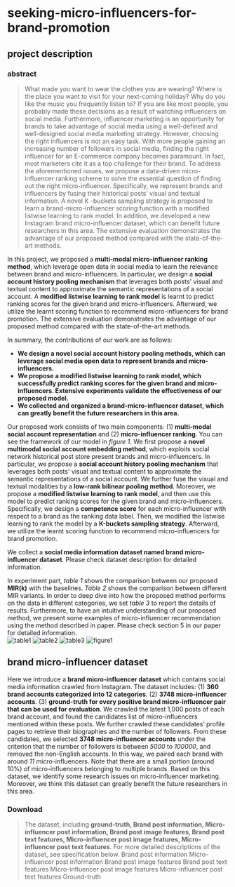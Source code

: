 # seeking-micro-influencers-for-brand-promotion

## project description

### abstract
>What made you want to wear the clothes you are wearing? Where is the place you want to visit for your next-coming holiday? Why do you like the music you frequently listen to? If you are like most people, you probably made these decisions as a result of watching influencers on social media. Furthermore, influencer marketing is an opportunity for brands to take advantage of social media using a well-defined and well-designed social media marketing strategy. However, choosing the right influencers is not an easy task. With more people gaining an increasing number of followers in social media, finding the right influencer for an E-commerce company becomes paramount. In fact, most marketers cite it as a top challenge for their brand. To address the aforementioned issues, we propose a data-driven micro-influencer ranking scheme to solve the essential question of finding out the right micro-influencer. Specifically, we represent brands and influencers by fusing their historical posts’ visual and textual information. A novel К -buckets sampling strategy is proposed to learn a brand-micro-influencer scoring function with a modified listwise learning to rank model. In addition, we developed a new Instagram brand micro-influencer dataset, which can benefit future researchers in this area. The extensive evaluation demonstrates the advantage of our proposed method compared with the state-of-the-art methods.

In this project, we proposed a **multi-modal micro-influencer ranking method**, which leverage open data in social media to learn the relevance between brand and micro-influencers. In particular, we design a **social account history pooling mechanism** that leverages both posts' visual and textual content to approximate the semantic representations of a social account. A **modified listwise learning to rank model** is learnt to predict ranking scores for the given brand and micro-influencers. Afterward, we utilize the learnt scoring function to recommend micro-influencers for brand promotion. The extensive evaluation demonstrates the advantage of our proposed method compared with the state-of-the-art methods.<br>

In summary, the contributions of our work are as follows:<br>
* **We design a novel social account history pooling methods, which can leverage social media open data to represent brands and micro-influencers.**
* **We propose a modified listwise learning to rank model, which successfully predict ranking scores for the given brand and micro-influencers. Extensive experiments validate the effectiveness of our proposed model.**
* **We collected and organized a brand-micro-influencer dataset, which can greatly benefit the future researchers in this area.**

Our proposed work consists of two main components: (1) **multi-modal social account representation** and (2) **micro-influencer ranking**. You can see the framework of our model in _figure 1_. We first propose a **novel multimodal social account embedding method**, which exploits social network historical post store present brands and micro-influencers. In particular, we propose a **social account history pooling mechanism** that leverages both posts' visual and textual content to approximate the semantic representations of a social account. We further fuse the visual and textual modalities by a **low-rank bilinear pooling method**. Moreover, we propose a **modified listwise learning to rank model**, and then use this model to predict ranking scores for the given brand and micro-influencers. Specifically, we design a **competence score** for each micro-influencer with respect to a brand as the ranking data label. Then, we modified the listwise learning to rank the model by a **К-buckets sampling strategy**. Afterward, we utilize the learnt scoring function to recommend micro-influencers for brand promotion.<br>

We collect a **social media information dataset named brand micro-influencer dataset**. Please check dataset description for detailed information.<br>

In experiment part, _table 1_ shows the comparison between our proposed **MIR(k)** with the baselines. _Table 2_ shows the comparison between different MIR variants. In order to deep dive into how the proposed method performs on the data in different categories, we set _table 3_ to report the details of results. Furthermore, to have an intuitive understanding of our proposed method, we present some examples of micro-influencer recommendation using the method described in paper. Please check section 5 in our paper for detailed information.<br>
![table1](https://github.com/Mysteriousplayer/seeking-micro-influencers-for-brand-promotion/raw/master/pictures/t01.png "table1")
![table2](https://github.com/Mysteriousplayer/seeking-micro-influencers-for-brand-promotion/raw/master/pictures/t2.png "table2")
![table3](https://github.com/Mysteriousplayer/seeking-micro-influencers-for-brand-promotion/raw/master/pictures/t3.png "table3")
![figure1](https://github.com/Mysteriousplayer/seeking-micro-influencers-for-brand-promotion/raw/master/pictures/f1.png "figure1")


## brand micro-influencer dataset

Here we introduce a **brand micro-influencer dataset** which contains social media information crawled from Instagram. The dataset includes: (1) **360 brand accounts categorized into 12 categories**. (2) **3748 micro-influencer accounts**. (3) **ground-truth for every positive brand micro-influencer pair that can be used for evaluation**. We crawled the latest 1,000 posts of each brand account, and found the candidates list of micro-influencers mentioned within these posts. We further crawled these candidates’ profile pages to retrieve their biographies and the number of followers. From these candidates, we selected **3748 micro-influencer accounts** under the criterion that the number of followers is between _5000_ to _100000_, and removed the non-English accounts. In this way, we paired each brand with around _11_ micro-influencers. Note that there are a small portion (around 10%) of micro-influencers belonging to multiple brands. Based on this dataset, we identify some research issues on micro-influencer marketing. Moreover, we think this dataset can greatly benefit the future researchers in this area.<br>

### Download
>The dataset, including **ground-truth, Brand post information, Micro-influencer post information, Brand post image features, Brand post text features, Micro-influencer post image features, Micro-influencer post text features**. For more detailed descriptions of the dataset, see specification below.
  Brand post information
  Micro-influencer post information
  Brand post image features
  Brand post text features
  Micro-influencer post image features
  Micro-influencer post text features
  Ground-truth

